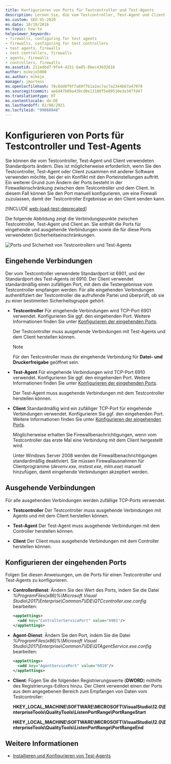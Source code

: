 ```yaml
---
title: Konfigurieren von Ports für Testcontroller und Test-Agents
description: Lernen Sie, die vom Testcontroller, Test-Agent und Client verwendeten standardmäßigen Eingangsports zu ändern, um Konflikte mit anderer Software zu vermeiden.
ms.custom: SEO-VS-2020
ms.date: 10/19/2016
ms.topic: how-to
helpviewer_keywords:
- firewalls, configuring for test agents
- firewalls, configuring for test controllers
- test agents, firewalls
- test controllers, firewalls
- agents, firewalls
- controllers, firewalls
ms.assetid: 211edbd7-9fe4-4251-ba85-8bec4363261b
author: mikejo5000
ms.author: mikejo
manager: jmartens
ms.openlocfilehash: 78c6dd0f9ffa89f7b1a2ac7ac7a2344b67a47970
ms.sourcegitcommit: ae6d47b09a439cd0e13180f5e89510e3e347fd47
ms.translationtype: HT
ms.contentlocale: de-DE
ms.lasthandoff: 02/08/2021
ms.locfileid: "99868048"
---
```

# <a name="configure-ports-for-test-controllers-and-test-agents"></a>Konfigurieren von Ports für Testcontroller und Test-Agents

Sie können die vom Testcontroller, Test-Agent und Client verwendeten Standardports ändern. Dies ist möglicherweise erforderlich, wenn Sie den Testcontroller, Test-Agent oder Client zusammen mit anderer Software verwenden möchte, bei der ein Konflikt mit den Porteinstellungen auftritt. Ein weiterer Grund zum Ändern der Ports besteht in der Firewalleinschränkung zwischen dem Testcontroller und dem Client. In diesem Fall können Sie den Port manuell konfigurieren, um eine Firewall zuzulassen, damit der Testcontroller Ergebnisse an den Client senden kann.

[!INCLUDE [web-load-test-deprecated](includes/web-load-test-deprecated.md)]

Die folgende Abbildung zeigt die Verbindungspunkte zwischen Testcontroller, Test-Agent und Client an. Sie enthält die Ports für eingehende und ausgehende Verbindungen sowie die für diese Ports verwendeten Sicherheitseinschränkungen.

![Ports und Sicherheit von Testcontrollern und Test-Agents](../test/media/test-controller-agent-firewall.png)

## <a name="incoming-connections"></a>Eingehende Verbindungen

Der vom Testcontroller verwendete Standardport ist 6901, und der Standardport des Test-Agents ist 6910. Der Client verwendet standardmäßig einen zufälligen Port, mit dem die Testergebnisse vom Testcontroller empfangen werden. Für alle eingehenden Verbindungen authentifiziert der Testcontroller die aufrufende Partei und überprüft, ob sie zu einer bestimmten Sicherheitsgruppe gehört.

- **Testcontroller** Für eingehende Verbindungen wird TCP-Port 6901 verwendet. Konfigurieren Sie ggf. den eingehenden Port. Weitere Informationen finden Sie unter [Konfigurieren der eingehenden Ports](#configure-the-incoming-ports).

    Der Testcontroller muss ausgehende Verbindungen mit Test-Agents und dem Client herstellen können.

    > [!NOTE]
    > Für den Testcontroller muss die eingehende Verbindung für **Datei- und Druckerfreigabe** geöffnet sein.

- **Test-Agent** Für eingehende Verbindungen wird TCP-Port 6910 verwendet. Konfigurieren Sie ggf. den eingehenden Port. Weitere Informationen finden Sie unter [Konfigurieren der eingehenden Ports](#configure-the-incoming-ports).

   Der Test-Agent muss ausgehende Verbindungen mit dem Testcontroller herstellen können.

- **Client** Standardmäßig wird ein zufälliger TCP-Port für eingehende Verbindungen verwendet. Konfigurieren Sie ggf. den eingehenden Port. Weitere Informationen finden Sie unter [Konfigurieren der eingehenden Ports](#configure-the-incoming-ports).

   Möglicherweise erhalten Sie Firewallbenachrichtigungen, wenn vom Testcontroller das erste Mal eine Verbindung mit dem Client hergestellt wird.

   Unter Windows Server 2008 werden die Firewallbenachrichtigungen standardmäßig deaktiviert. Sie müssen Firewallausnahmen für Clientprogramme (*devenv.exe*, *mstest.exe*, *mlm.exe*) manuell hinzufügen, damit eingehende Verbindungen akzeptiert werden.

## <a name="outgoing-connections"></a>Ausgehende Verbindungen

Für alle ausgehenden Verbindungen werden zufällige TCP-Ports verwendet.

- **Testcontroller** Der Testcontroller muss ausgehende Verbindungen mit Agents und mit dem Client herstellen können.

- **Test-Agent** Der Test-Agent muss ausgehende Verbindungen mit dem Controller herstellen können.

- **Client** Der Client muss ausgehende Verbindungen mit dem Controller herstellen können.

## <a name="configure-the-incoming-ports"></a>Konfigurieren der eingehenden Ports

Folgen Sie diesen Anweisungen, um die Ports für einen Testcontroller und Test-Agents zu konfigurieren.

- **Controllerdienst**: Ändern Sie den Wert des Ports, indem Sie die Datei *%ProgramFiles(x86)%\Microsoft Visual Studio\2017\Enterprise\Common7\IDE\QTCcontroller.exe.config* bearbeiten:

    ```xml
    <appSettings>
      <add key="ControllerServicePort" value="6901"/>
    </appSettings>
    ```

- **Agent-Dienst**: Ändern Sie den Port, indem Sie die Datei *%ProgramFiles(x86)%\Microsoft Visual Studio\2017\Enterprise\Common7\IDE\QTAgentService.exe.config* bearbeiten:

    ```xml
    <appSettings>
      <add key="AgentServicePort" value="6910"/>
    </appSettings>
    ```

- **Client**: Fügen Sie die folgenden Registrierungswerte (**DWORD**) mithilfe des Registrierungs-Editors hinzu. Der Client verwendet einen der Ports aus dem angegebenen Bereich zum Empfangen von Daten vom Testcontroller:

     **HKEY_LOCAL_MACHINE\SOFTWARE\MICROSOFT\VisualStudio\12.0\EnterpriseTools\QualityTools\ListenPortRange\PortRangeStart**

     **HKEY_LOCAL_MACHINE\SOFTWARE\MICROSOFT\VisualStudio\12.0\EnterpriseTools\QualityTools\ListenPortRange\PortRangeEnd**

## <a name="see-also"></a>Weitere Informationen

- [Installieren und Konfigurieren von Test-Agents](../test/lab-management/install-configure-test-agents.md)
